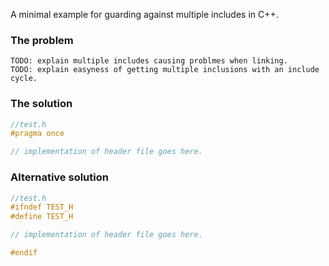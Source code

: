 A minimal example for guarding against multiple includes in C++.

### The problem
```
TODO: explain multiple includes causing problmes when linking.
TODO: explain easyness of getting multiple inclusions with an include cycle.
```

### The solution
```c++
//test.h
#pragma once

// implementation of header file goes here.
```

### Alternative solution
```c++
//test.h
#ifndef TEST_H
#define TEST_H

// implementation of header file goes here.

#endif
```